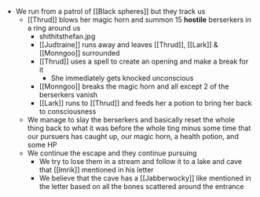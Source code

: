- We run from a patrol of [[Black spheres]] but they track us
	- [[Thrud]] blows her magic horn and summon 15 **hostile** berserkers in a ring around us
		- shithitsthefan.jpg
		- [[Judtraine]] runs away and leaves [[Thrud]], [[Lark]] & [[Monngoo]] surrounded
		- [[Thrud]] uses a spell to create an opening and make a break for it
			- She immediately gets knocked unconscious
		- [[Monngoo]] breaks the magic horn and all except 2 of the berserkers vanish
		- [[Lark]] runs to [[Thrud]] and feeds her a potion to bring her back to consciousness
	- We manage to slay the berserkers and basically reset the whole thing back to what it was before the whole ting minus some time that our pursuers has caught up, our magic horn, a health potion, and some HP
	- We continue the escape and they continue pursuing
		- We try to lose them in a stream and follow it to a lake and cave that [[Imrik]] mentioned in his letter
		- We believe that the cave has a [[Jabberwocky]] like mentioned in the letter based on all the bones scattered around the entrance